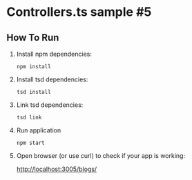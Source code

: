 # Controllers.ts sample #5

## How To Run

1. Install npm dependencies:

    `npm install`

2. Install tsd dependencies:

    `tsd install`

3. Link tsd dependencies:

    `tsd link`

4. Run application

    `npm start`

5. Open browser (or use curl) to check if your app is working:

    <a href="http://localhost:3005/blogs/">http://localhost:3005/blogs/</a>
